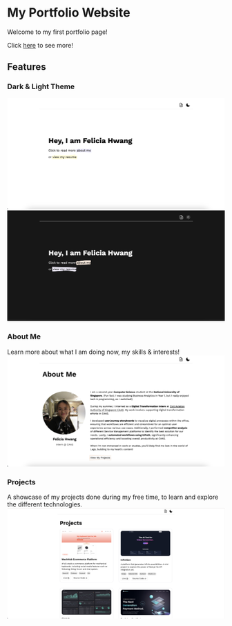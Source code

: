 # My Portfolio Website

Welcome to my first portfolio page!

Click [here](https://feliciahmq.vercel.app) to see more!

## Features

### Dark & Light Theme
![Light](public/static/LightMode.png)
![Dark](public/static/DarkMode.png)

### About Me
Learn more about what I am doing now, my skills & interests!
![AboutMe](/public/static/AboutMe.png)

### Projects
A showcase of my projects done during my free time, to learn and explore the different technologies.
![Projects](public/static/Projects.png)
